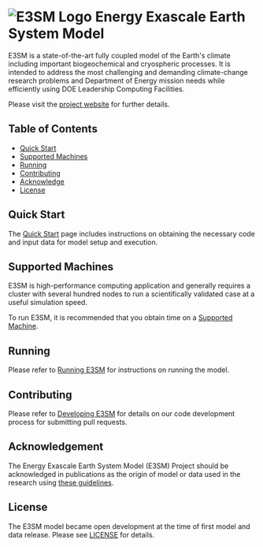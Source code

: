 ![E3SM Logo](https://e3sm.org/wp-content/themes/e3sm/assets/images/e3sm-logo.png)
Energy Exascale Earth System Model 
================================================================================

E3SM is a state-of-the-art fully coupled model of the Earth's climate including
important biogeochemical and cryospheric processes. It is intended to address
the most challenging and demanding climate-change research problems and
Department of Energy mission needs while efficiently using DOE Leadership
Computing Facilities.  

Please visit the [project website](https://e3sm.org) for further details.

Table of Contents 
--------------------------------------------------------------------------------
- [Quick Start](#quickstart)
- [Supported Machines](#supportedmachines)
- [Running](#running)
- [Contributing](#contributing)
- [Acknowledge](#acknowledge)
- [License](#license)

Quick Start
--------------------------------------------------------------------------------
The [Quick Start](https://e3sm.org/model/running-e3sm/e3sm-quick-start/) page 
includes instructions on obtaining the necessary code and input data for model 
setup and execution.

Supported Machines 
--------------------------------------------------------------------------------
E3SM is high-performance computing application and generally requires a cluster
with several hundred nodes to run a scientifically validated case at a useful
simulation speed.

To run E3SM, it is recommended that you obtain time on a 
[Supported Machine](https://e3sm.org/model/running-e3sm/supported-machines/).

Running
--------------------------------------------------------------------------------
Please refer to [Running E3SM](https://e3sm.org/model/running-e3sm/) 
 for instructions on running the model. 

Contributing
--------------------------------------------------------------------------------
Please refer to [Developing E3SM](https://e3sm.org/model/running-e3sm/developing-e3sm/)
 for details on our code development process for submitting pull requests.

Acknowledgement
--------------------------------------------------------------------------------
The Energy Exascale Earth System Model (E3SM) Project should be acknowledged in 
publications as the origin of model or data used in the research using [these 
guidelines](https://e3sm.org/resources/policies/acknowledge-e3sm/).

License
--------------------------------------------------------------------------------
The E3SM model became open development at the time of first model and data release.
Please see [LICENSE](LICENSE) for details.

